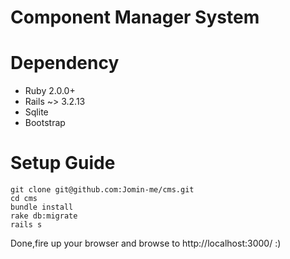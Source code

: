 Component Manager System
===

Dependency
===

- Ruby 2.0.0+
- Rails ~> 3.2.13
- Sqlite
- Bootstrap

Setup Guide
===

    git clone git@github.com:Jomin-me/cms.git
    cd cms
    bundle install
    rake db:migrate
    rails s

Done,fire up your browser and browse to http://localhost:3000/ :)